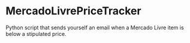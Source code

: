 # MercadoLivrePriceTracker
Python script that sends yourself an email when a Mercado Livre item is below a stipulated price.
